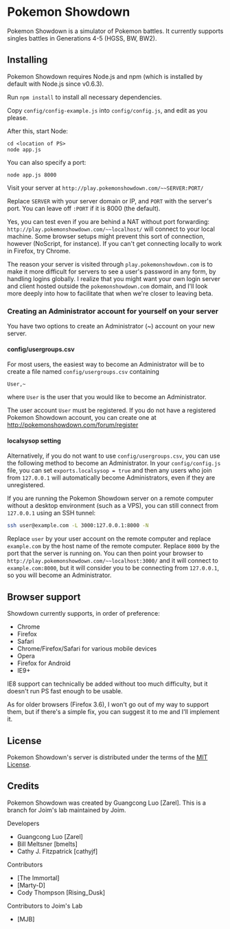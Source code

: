 Pokemon Showdown
========================================================================

Pokemon Showdown is a simulator of Pokemon battles. It currently supports singles battles in Generations 4-5 (HGSS, BW, BW2).

Installing
------------------------------------------------------------------------

Pokemon Showdown requires Node.js and npm (which is installed by default with Node.js since v0.6.3).

Run `npm install` to install all necessary dependencies.

Copy `config/config-example.js` into `config/config.js`, and edit as you please.

After this, start Node:

	cd <location of PS>
	node app.js

You can also specify a port:

	node app.js 8000

Visit your server at `http://play.pokemonshowdown.com/~~SERVER:PORT/`

Replace `SERVER` with your server domain or IP, and `PORT` with the server's port. You can leave off `:PORT` if it is 8000 (the default).

Yes, you can test even if you are behind a NAT without port forwarding: `http://play.pokemonshowdown.com/~~localhost/` will connect to your local machine. Some browser setups might prevent this sort of connection, however (NoScript, for instance). If you can't get connecting locally to work in Firefox, try Chrome.

The reason your server is visited through `play.pokemonshowdown.com` is to make it more difficult for servers to see a user's password in any form, by handling logins globally. I realize that you might want your own login server and client hosted outside the `pokemonshowdown.com` domain, and I'll look more deeply into how to facilitate that when we're closer to leaving beta.

### Creating an Administrator account for yourself on your server

You have two options to create an Administrator (~) account on your new server.

#### config/usergroups.csv

For most users, the easiest way to become an Administrator will be to create a file named `config/usergroups.csv` containing

````
User,~
````

where `User` is the user that you would like to become an Administrator.

The user account `User` must be registered. If you do not have a registered Pokemon Showdown account, you can create one at http://pokemonshowdown.com/forum/register

#### localsysop setting

Alternatively, if you do not want to use `config/usergroups.csv`, you can use the following method to become an Administrator. In your `config/config.js` file, you can set `exports.localsysop = true` and then any users who join from `127.0.0.1` will automatically become Administrators, even if they are unregistered.

If you are running the Pokemon Showdown server on a remote computer without a desktop environment (such as a VPS), you can still connect from `127.0.0.1` using an SSH tunnel:

````bash
ssh user@example.com -L 3000:127.0.0.1:8000 -N
````

Replace `user` by your user account on the remote computer and replace `example.com` by the host name of the remote computer. Replace `8000` by the port that the server is running on. You can then point your browser to `http://play.pokemonshowdown.com/~~localhost:3000/` and it will connect to `example.com:8000`, but it will consider you to be connecting from `127.0.0.1`, so you will become an Administrator.


Browser support
------------------------------------------------------------------------

Showdown currently supports, in order of preference:

 - Chrome
 - Firefox
 - Safari
 - Chrome/Firefox/Safari for various mobile devices
 - Opera
 - Firefox for Android
 - IE9+

IE8 support can technically be added without too much difficulty, but it doesn't run PS fast enough to be usable.

As for older browsers (Firefox 3.6), I won't go out of my way to support them, but if there's a simple fix, you can suggest it to me and I'll implement it.

License
------------------------------------------------------------------------

Pokemon Showdown's server is distributed under the terms of the [MIT License][1].

  [1]: https://github.com/Zarel/Pokemon-Showdown/blob/master/LICENSE

Credits
------------------------------------------------------------------------

Pokemon Showdown was created by Guangcong Luo [Zarel].
This is a branch for Joim's lab maintained by Joim.

Developers

- Guangcong Luo [Zarel]
- Bill Meltsner [bmelts]
- Cathy J. Fitzpatrick [cathyjf]

Contributors

- [The Immortal]
- [Marty-D]
- Cody Thompson [Rising_Dusk]

Contributors to Joim's Lab
- [MJB]
